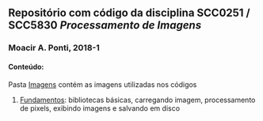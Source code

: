 ## Repositório com código da disciplina SCC0251 / SCC5830 *Processamento de Imagens*
### Moacir A. Ponti, 2018-1

#### Conteúdo:
Pasta [Imagens](./imagens) contém as imagens utilizadas nos códigos

1. [Fundamentos](01-fundamentals.ipynb): bibliotecas básicas, carregando imagem, processamento de pixels, exibindo imagens e salvando em disco


	
